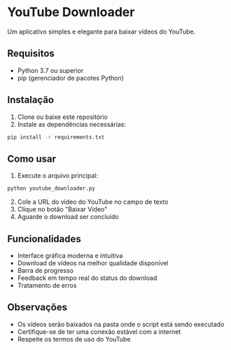 # YouTube Downloader

Um aplicativo simples e elegante para baixar vídeos do YouTube.

## Requisitos

- Python 3.7 ou superior
- pip (gerenciador de pacotes Python)

## Instalação

1. Clone ou baixe este repositório
2. Instale as dependências necessárias:
```bash
pip install -r requirements.txt
```

## Como usar

1. Execute o arquivo principal:
```bash
python youtube_downloader.py
```

2. Cole a URL do vídeo do YouTube no campo de texto
3. Clique no botão "Baixar Vídeo"
4. Aguarde o download ser concluído

## Funcionalidades

- Interface gráfica moderna e intuitiva
- Download de vídeos na melhor qualidade disponível
- Barra de progresso
- Feedback em tempo real do status do download
- Tratamento de erros

## Observações

- Os vídeos serão baixados na pasta onde o script está sendo executado
- Certifique-se de ter uma conexão estável com a internet
- Respeite os termos de uso do YouTube 